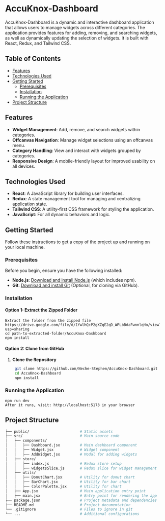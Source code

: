 # AccuKnox-Dashboard
AccuKnox-Dashboard is a dynamic and interactive dashboard application that allows users to manage widgets across different categories. The application provides features for adding, removing, and searching widgets, as well as dynamically updating the selection of widgets.
It is built with React, Redux, and Tailwind CSS.

## Table of Contents

- [Features](#features)
- [Technologies Used](#technologies-used)
- [Getting Started](#getting-started)
  - [Prerequisites](#prerequisites)
  - [Installation](#installation)
  - [Running the Application](#running-the-application)
- [Project Structure](#project-structure)

## Features

- **Widget Management**: Add, remove, and search widgets within categories.
- **Offcanvas Navigation**: Manage widget selections using an offcanvas menu.
- **Category Handling**: View and interact with widgets grouped by categories.
- **Responsive Design**: A mobile-friendly layout for improved usability on all devices.

## Technologies Used

- **React**: A JavaScript library for building user interfaces.
- **Redux**: A state management tool for managing and centralizing application state.
- **Tailwind CSS**: A utility-first CSS framework for styling the application.
- **JavaScript**: For all dynamic behaviors and logic.

## Getting Started

Follow these instructions to get a copy of the project up and running on your local machine.

### Prerequisites

Before you begin, ensure you have the following installed:

- **Node.js**: [Download and install Node.js](https://nodejs.org/) (which includes npm).
- **Git**: [Download and install Git](https://git-scm.com/) (Optional, for cloning via GitHub).

### Installation

#### Option 1: Extract the Zipped Folder
    Extract the folder from the zipped file https://drive.google.com/file/d/1YwlhQcP2gXZqE2qD_WPLbBdaFwnnlqHo/view?usp=sharing
    cd path-to-extracted-folder/AccuKnox-Dashboard
    npm install


#### Option 2: Clone from GitHub

1. **Clone the Repository**

   ```bash
    git clone https://github.com/Neche-Stephen/AccuKnox-Dashboard.git
    cd AccuKnox-Dashboard
    npm install 
    ```

### Running the Application
    npm run dev
    After it runs, visit: http://localhost:5173 in your browser

## Project Structure
```bash
├── public/                       # Static assets
├── src/                          # Main source code
│   ├── components/
│   │   ├── Dashboard.jsx         # Main dashboard component
│   │   ├── Widget.jsx            # Widget component
│   │   ├── AddWidget.jsx         # Modal for adding widgets
│   ├── store/
│   │   ├── index.js              # Redux store setup
│   │   ├── widgetsSlice.js       # Redux slice for widget management
│   ├── utils/
│   │   ├── DonutChart.jsx        # Utility for donut chart
│   │   ├── BarChart.jsx          # Utility for bar chart
│   │   ├── ColorPalette.jsx      # Utility for chart
│   ├── App.jsx                   # Main application entry point
│   ├── main.jsx                  # Entry point for rendering the app
├── package.json                  # Project metadata and dependencies
├── README.md                     # Project documentation
└── .gitignore                    # Files to ignore in git
└── ...                           # Additional configurations
```


